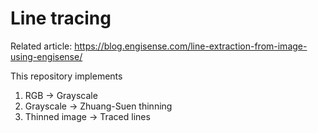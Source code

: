 # Line tracing

Related article: https://blog.engisense.com/line-extraction-from-image-using-engisense/

This repository implements
1. RGB -> Grayscale
2. Grayscale -> Zhuang-Suen thinning
3. Thinned image -> Traced lines
